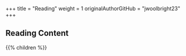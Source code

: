 +++
title = "Reading"
weight = 1
originalAuthorGitHub = "jwoolbright23"
+++

## Reading Content

{{% children %}}
